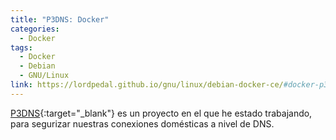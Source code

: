 ```yaml
---
title: "P3DNS: Docker"
categories:
  - Docker
tags:
  - Docker
  - Debian
  - GNU/Linux
link: https://lordpedal.github.io/gnu/linux/debian-docker-ce/#docker-p3dns
---
```


[P3DNS](https://github.com/Lordpedal/p3dns/){:target="_blank"} es un proyecto en el que he estado trabajando, para segurizar nuestras conexiones domésticas a nivel de DNS.
